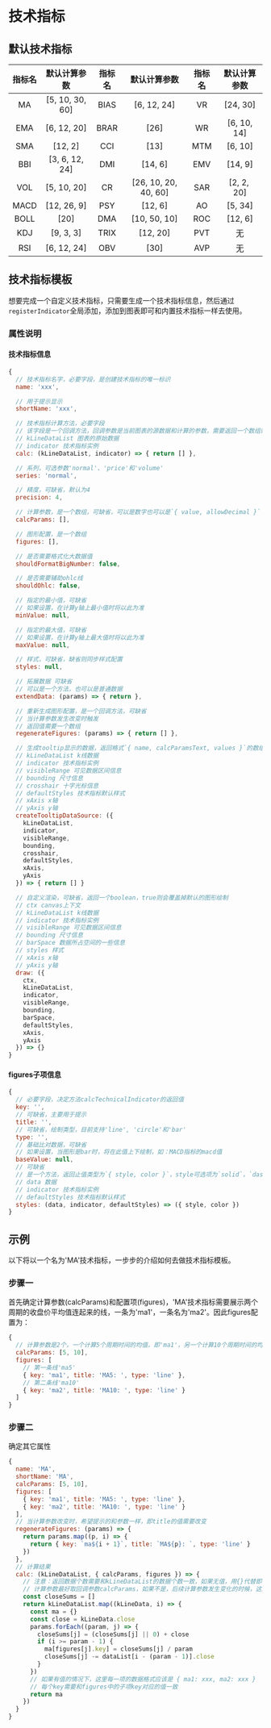 # 技术指标

## 默认技术指标
| **指标名** | **默认计算参数** | **指标名** | **默认计算参数** | **指标名** | **默认计算参数** |
| :---: | :---: | :---: | :---: | :---: | :---: |
| MA | [5, 10, 30, 60] | BIAS | [6, 12, 24] | VR | [24, 30] |
| EMA | [6, 12, 20] | BRAR | [26] | WR | [6, 10, 14] |
| SMA | [12, 2] | CCI | [13] | MTM | [6, 10] |
| BBI | [3, 6, 12, 24] | DMI | [14, 6] | EMV | [14, 9] |
| VOL | [5, 10, 20] | CR | [26, 10, 20, 40, 60] | SAR | [2, 2,  20] |
| MACD | [12, 26, 9] | PSY | [12, 6] | AO | [5, 34] |
| BOLL | [20] | DMA | [10, 50, 10] | ROC | [12, 6] |
| KDJ | [9, 3, 3] | TRIX | [12, 20] | PVT | 无 |
| RSI | [6, 12, 24] | OBV | [30] | AVP | 无 |


## 技术指标模板
想要完成一个自定义技术指标，只需要生成一个技术指标信息，然后通过`registerIndicator`全局添加，添加到图表即可和内置技术指标一样去使用。
### 属性说明
#### 技术指标信息
```javascript
{
  // 技术指标名字，必要字段，是创建技术指标的唯一标识
  name: 'xxx',

  // 用于提示显示
  shortName: 'xxx',

  // 技术指标计算方法，必要字段
  // 该字段是一个回调方法，回调参数是当前图表的源数据和计算的参数，需要返回一个数组或者一个promise
  // kLineDataList 图表的原始数据
  // indicator 技术指标实例
  calc: (kLineDataList, indicator) => { return [] },

  // 系列，可选参数'normal'、'price'和'volume'
  series: 'normal',

  // 精度，可缺省，默认为4
  precision: 4,

  // 计算参数，是一个数组，可缺省，可以是数字也可以是`{ value, allowDecimal }`
  calcParams: [],

  // 图形配置，是一个数组
  figures: [],

  // 是否需要格式化大数据值
  shouldFormatBigNumber: false,

  // 是否需要辅助ohlc线
  shouldOhlc: false,

  // 指定的最小值，可缺省
  // 如果设置，在计算y轴上最小值时将以此为准
  minValue: null,

  // 指定的最大值，可缺省
  // 如果设置，在计算y轴上最大值时将以此为准
  maxValue: null,

  // 样式，可缺省，缺省则同步样式配置
  styles: null,

  // 拓展数据 可缺省
  // 可以是一个方法，也可以是普通数据
  extendData: (params) => { return },

  // 重新生成图形配置，是一个回调方法，可缺省
  // 当计算参数发生改变时触发
  // 返回值需要一个数组
  regenerateFigures: (params) => { return [] },

  // 生成tooltip显示的数据，返回格式`{ name, calcParamsText, values }`的数组，可缺省， 其中values是一个数组，格式为`{ title, value, color }`
  // kLineDataList k线数据
  // indicator 技术指标实例
  // visibleRange 可见数据区间信息
  // bounding 尺寸信息
  // crosshair 十字光标信息
  // defaultStyles 技术指标默认样式
  // xAxis x轴
  // yAxis y轴
  createTooltipDataSource: ({
    kLineDataList,
    indicator,
    visibleRange,
    bounding,
    crosshair,
    defaultStyles,
    xAxis,
    yAxis
  }) => { return [] }

  // 自定义渲染，可缺省，返回一个boolean，true则会覆盖掉默认的图形绘制
  // ctx canvas上下文
  // kLineDataList k线数据
  // indicator 技术指标实例
  // visibleRange 可见数据区间信息
  // bounding 尺寸信息
  // barSpace 数据所占空间的一些信息
  // styles 样式
  // xAxis x轴
  // yAxis y轴
  draw: ({
    ctx,
    kLineDataList,
    indicator,
    visibleRange,
    bounding,
    barSpace,
    defaultStyles,
    xAxis,
    yAxis
  }) => {}
}
```
#### figures子项信息
```javascript
{
  // 必要字段，决定方法calcTechnicalIndicator的返回值
  key: '',
  // 可缺省，主要用于提示
  title: '',
  // 可缺省，绘制类型，目前支持'line', 'circle'和'bar'
  type: '',
  // 基础比对数据，可缺省
  // 如果设置，当图形是bar时，将在此值上下绘制，如：MACD指标的macd值
  baseValue: null,
  // 可缺省
  // 是一个方法，返回止值类型为`{ style, color }`，style可选项为`solid`，`dashed`，`fill`，`strke`，`stroke_fill`，
  // data 数据
  // indicator 技术指标实例
  // defaultStyles 技术指标默认样式
  styles: (data, indicator, defaultStyles) => ({ style, color })
}
```

## 示例
以下将以一个名为'MA'技术指标，一步步的介绍如何去做技术指标模板。
### 步骤一
首先确定计算参数(calcParams)和配置项(figures)，'MA'技术指标需要展示两个周期的收盘价平均值连起来的线，一条为'ma1'，一条名为'ma2'。因此figures配置为：
```javascript
{
  // 计算参数是2个，一个计算5个周期时间的均值，即'ma1'，另一个计算10个周期时间的均值，即'ma10'
  calcParams: [5, 10],
  figures: [
    // 第一条线'ma5'
    { key: 'ma1', title: 'MA5: ', type: 'line' },
    // 第二条线'ma10'
    { key: 'ma2', title: 'MA10: ', type: 'line' }
  ]
}
```
### 步骤二
确定其它属性
```javascript
{
  name: 'MA',
  shortName: 'MA',
  calcParams: [5, 10],
  figures: [
    { key: 'ma1', title: 'MA5: ', type: 'line' },
    { key: 'ma2', title: 'MA10: ', type: 'line' }
  ],
  // 当计算参数改变时，希望提示的和参数一样，即title的值需要改变
  regenerateFigures: (params) => {
    return params.map((p, i) => {
      return { key: `ma${i + 1}`, title: `MA${p}: `, type: 'line' }
    })
  },
  // 计算结果
  calc: (kLineDataList, { calcParams, figures }) => {
    // 注意：返回数据个数需要和kLineDataList的数据个数一致，如果无值，用{}代替即可。
    // 计算参数最好取回调参数calcParams，如果不是，后续计算参数发生变化的时候，这里计算不能及时响应
    const closeSums = []
    return kLineDataList.map((kLineData, i) => {
      const ma = {}
      const close = kLineData.close
      params.forEach((param, j) => {
        closeSums[j] = (closeSums[j] || 0) + close
        if (i >= param - 1) {
          ma[figures[j].key] = closeSums[j] / param
          closeSums[j] -= dataList[i - (param - 1)].close
        }
      })
      // 如果有值的情况下，这里每一项的数据格式应该是 { ma1: xxx, ma2: xxx }
      // 每个key需要和figures中的子项key对应的值一致
      return ma
    })
  }
}
```


